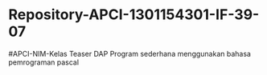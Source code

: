 # Repository-APCI-1301154301-IF-39-07
#APCI-NIM-Kelas
            Teaser DAP 
            Program sederhana menggunakan bahasa pemrograman pascal
